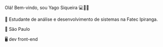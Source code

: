 Olá! Bem-vindo, sou Yago Siqueira 💻👋🏻

📖 Estudante de análise e desenvolvimento de sistemas na Fatec Ipiranga. 

📍 São Paulo 

🖥️ dev front-end
